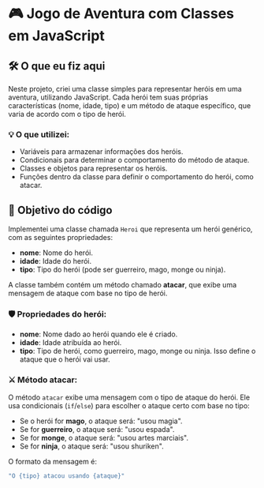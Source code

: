 # 🎮 Jogo de Aventura com Classes em JavaScript

## 🛠 O que eu fiz aqui

Neste projeto, criei uma classe simples para representar heróis em uma aventura, utilizando JavaScript. Cada herói tem suas próprias características (nome, idade, tipo) e um método de ataque específico, que varia de acordo com o tipo de herói.

### 💡 O que utilizei:

- Variáveis para armazenar informações dos heróis.
- Condicionais para determinar o comportamento do método de ataque.
- Classes e objetos para representar os heróis.
- Funções dentro da classe para definir o comportamento do herói, como atacar.

## 🎯 Objetivo do código

Implementei uma classe chamada `Heroi` que representa um herói genérico, com as seguintes propriedades:

- **nome**: Nome do herói.
- **idade**: Idade do herói.
- **tipo**: Tipo do herói (pode ser guerreiro, mago, monge ou ninja).

A classe também contém um método chamado **atacar**, que exibe uma mensagem de ataque com base no tipo de herói.

### 🛡 Propriedades do herói:

- **nome**: Nome dado ao herói quando ele é criado.
- **idade**: Idade atribuída ao herói.
- **tipo**: Tipo de herói, como guerreiro, mago, monge ou ninja. Isso define o ataque que o herói vai usar.

### ⚔️ Método atacar:

O método `atacar` exibe uma mensagem com o tipo de ataque do herói. Ele usa condicionais (`if`/`else`) para escolher o ataque certo com base no tipo:

- Se o herói for **mago**, o ataque será: "usou magia".
- Se for **guerreiro**, o ataque será: "usou espada".
- Se for **monge**, o ataque será: "usou artes marciais".
- Se for **ninja**, o ataque será: "usou shuriken".

O formato da mensagem é:

```javascript
"O {tipo} atacou usando {ataque}"
